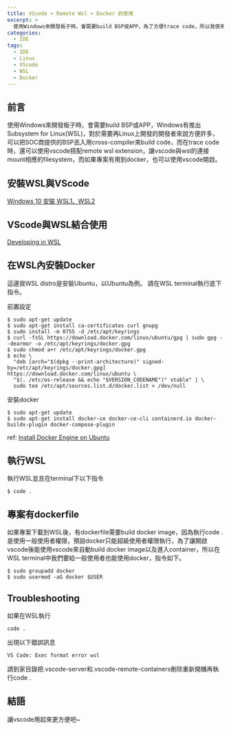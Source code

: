 ```yaml
---
title: VScode + Remote Wsl + Docker 的使用
excerpt: >
  使用Windows來開發板子時，會需要build BSP或APP，為了方便trace code，所以我使用vscode搭配remote wsl extension，而專案也用到docker並使用vscode開啟。
categories:
  - IDE
tags:
  - IDE
  - Linux
  - VScode
  - WSL
  - Docker
---
```

## 前言
使用Windows來開發板子時，會需要build BSP或APP，Windows有推出Subsystem for Linux(WSL)，對於需要再Linux上開發的開發者來說方便許多，可以把SOC商提供的BSP丟入用cross-compiler來build code，而在trace code時，還可以使用vscode搭配remote wsl extension，讓vscode與wsl的連接mount相應的filesystem，而如果專案有用到docker，也可以使用vscode開啟。
## 安裝WSL與VScode
[Windows 10 安裝 WSL1、WSL2](https://hackmd.io/@Kailyn/BkMi80IeF)
## VScode與WSL結合使用
[Developing in WSL](https://code.visualstudio.com/docs/remote/wsl)
## 在WSL內安裝Docker
這邊我WSL distro是安裝Ubuntu，以Ubuntu為例。
請在WSL terminal執行底下指令。

前置設定
```
$ sudo apt-get update
$ sudo apt-get install ca-certificates curl gnupg
$ sudo install -m 0755 -d /etc/apt/keyrings
$ curl -fsSL https://download.docker.com/linux/ubuntu/gpg | sudo gpg --dearmor -o /etc/apt/keyrings/docker.gpg
$ sudo chmod a+r /etc/apt/keyrings/docker.gpg
$ echo \
  "deb [arch="$(dpkg --print-architecture)" signed-by=/etc/apt/keyrings/docker.gpg] https://download.docker.com/linux/ubuntu \
  "$(. /etc/os-release && echo "$VERSION_CODENAME")" stable" | \
  sudo tee /etc/apt/sources.list.d/docker.list > /dev/null
```
安裝docker
```
$ sudo apt-get update
$ sudo apt-get install docker-ce docker-ce-cli containerd.io docker-buildx-plugin docker-compose-plugin
```
ref: [Install Docker Engine on Ubuntu](https://docs.docker.com/engine/install/ubuntu/)
## 執行WSL
執行WSL並且在terminal下以下指令
```
$ code .
```
## 專案有dockerfile
如果專案下載到WSL後，有dockerfile需要build docker image，因為執行code .是使用一般使用者權限，預設docker只能超級使用者權限執行，為了讓開啟vscode後能使用vscode來自動build docker image以及進入container，所以在WSL terminal中我們要給一般使用者也能使用docker，指令如下。
```
$ sudo groupadd docker
$ sudo usermod -aG docker $USER
```
## Troubleshooting
如果在WSL執行
```
code .
```
出現以下錯誤訊息
```
VS Code: Exec format error wsl
```
請到家目錄把.vscode-server和.vscode-remote-containers刪除重新開機再執行code .
## 結語
讓vscode用起來更方便吧~